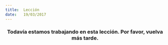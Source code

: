 ```yaml
---
title:  Lección
date:   19/03/2017
---
```


### <center>Todavía estamos trabajando en esta lección. Por favor, vuelva más tarde.</center>